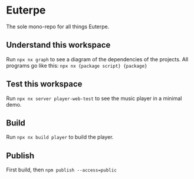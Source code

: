 # Euterpe

The sole mono-repo for all things Euterpe.

## Understand this workspace

Run `npx nx graph` to see a diagram of the dependencies of the projects.
All programs go like this: `npx nx {package script} {package}`

## Test this workspace

Run `npx nx server player-web-test` to see the music player in a minimal demo.

## Build

Run `npx nx build player` to build the player.

## Publish

First build, then `npm publish --access=public`
